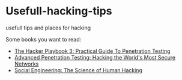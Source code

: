 # Usefull-hacking-tips
usefull tips and places for hacking

Some books you want to read:<br>
<ul>
<li><a href="https://www.amazon.com/gp/product/1980901759/ref=as_li_tl?ie=UTF8&camp=1789&creative=9325&creativeASIN=1980901759&linkCode=as2&tag=1333706-20&linkId=b7f2896fbcc265738ba6f2803339d6d2">The Hacker Playbook 3: Practical Guide To Penetration Testing</a></li>
<li><a href="https://amzn.to/2zvdQmI"> Advanced Penetration Testing: Hacking the World's Most Secure Networks</a></li>
  <li><a href="https://amzn.to/2P9TnbS">Social Engineering: The Science of Human Hacking</a></li>
</ul>
